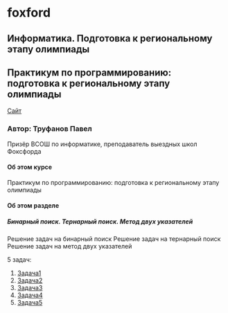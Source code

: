 # foxford
## Информатика. Подготовка к региональному этапу олимпиады ##

## Практикум по программированию: подготовка к региональному этапу олимпиады ##

<p>
    <a href="https://foxford.ru/courses/996/lessons/24537">Сайт</a>
</p>

### Автор: Труфанов Павел ###
Призёр ВСОШ по информатике, преподаватель выездных школ Фоксфорда
 
#### Об этом курсе ####
Практикум по программированию: подготовка к региональному этапу олимпиады

#### Об этом разделе ####
##### Бинарный поиск. Тернарный поиск. Метод двух указателей #####
Решение задач на бинарный поиск
Решение задач на тернарный поиск
Решение задач на метод двух указателей

5 задач:                                                       
1. [Задача1](https://github.com/andrewbudo/foxford/tree/master/c2_region/1.Binary_search/1.Task1)
2. [Задача2](https://github.com/andrewbudo/foxford/tree/master/c2_region/1.Binary_search/1.Task2)
3. [Задача3](https://github.com/andrewbudo/foxford/tree/master/c2_region/1.Binary_search/1.Task3)
4. [Задача4](https://github.com/andrewbudo/foxford/tree/master/c2_region/1.Binary_search/1.Task4)
5. [Задача5](https://github.com/andrewbudo/foxford/tree/master/c2_region/1.Binary_search/1.Task5)
